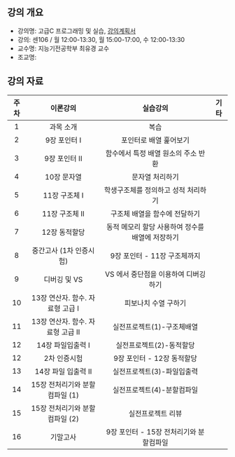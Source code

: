 
## 강의 개요
- 강의명: 고급C 프로그래밍 및 실습, [강의계획서](https://github.com/sejongresearch/2019.Fall.AdvancedC/blob/master/%EA%B0%95%EC%9D%98%EA%B3%84%ED%9A%8D%EC%84%9C.pdf)
- 강의: 센106 / 월 12:00-13:30, 월 15:00-17:00, 수 12:00-13:30
- 교수명: 지능기전공학부 최유경 교수
- 조교명: 


## 강의 자료
| 주차 | 이론강의 | 실습강의  | 기타 | 
|:--:|:--:|:--:|:--:|
| 1 | 과목 소개  | 복습 | |
| 2 | 9장 포인터 I | 포인터로 배열 훑어보기 | |
| 3 | 9장 포인터 II | 함수에서 특정 배열 원소의 주소 반환 |  |
| 4 | 10장 문자열 | 문자열 처리하기 |  |
| 5 | 11장 구조체 I | 학생구조체를 정의하고 성적 처리하기 |  |
| 6 | 11장 구조체 II | 구조체 배열을 함수에 전달하기 |  |
| 7 | 12장 동적할당 | 동적 메모리 할당 사용하여 정수를 배열에 저장하기 |  |
| 8 | 중간고사 (1차 인증시험) | 9장 포인터 - 11장 구조체까지 |  |
| 9 | 디버깅 및 VS | VS 에서 중단점을 이용하여 디버깅하기 |  |
| 10 | 13장 연산자. 함수. 자료형 고급 I | 피보나치 수열 구하기 |  |
| 11 | 13장 연산자. 함수. 자료형 고급 II | 실전프로젝트(1)-구조체배열 |  |
| 12 | 14장 파일입출력 I | 실전프로젝트(2)-동적할당 |  |
| 12 | 2차 인증시험 | 9장 포인터 - 12장 동적할당 |  |
| 13 | 14장 파일 입출력 II | 실전프로젝트(3)-파일입출력 |  |
| 14 | 15장 전처리기와 분할컴파일 (1) | 실전프로젝트(4)-분할컴파일 |  |
| 15 | 15장 전처리기와 분할컴파일 (2) | 실전프로젝트 리뷰  | |
| 16 | 기말고사 | 9장 포인터 - 15장 전처리기와 분할컴파일 |  |






